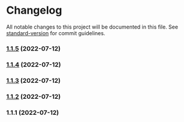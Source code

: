 # Changelog

All notable changes to this project will be documented in this file. See [standard-version](https://github.com/conventional-changelog/standard-version) for commit guidelines.

### [1.1.5](https://github.com/fuzhGit/regulatoryPlatform/compare/v1.1.4...v1.1.5) (2022-07-12)

### [1.1.4](https://github.com/fuzhGit/regulatoryPlatform/compare/v1.1.3...v1.1.4) (2022-07-12)

### [1.1.3](https://github.com/fuzhGit/regulatoryPlatform/compare/v1.1.2...v1.1.3) (2022-07-12)

### [1.1.2](https://github.com/fuzhGit/regulatoryPlatform/compare/v1.1.1...v1.1.2) (2022-07-12)

### 1.1.1 (2022-07-12)

